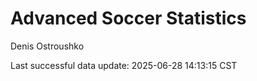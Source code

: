 # Advanced Soccer Statistics
Denis Ostroushko

<!-- gfm -->

Last successful data update: 2025-06-28 14:13:15 CST
